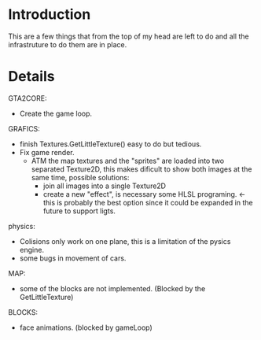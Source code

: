 # Introduction #
This are a few things that from the top of my head are left to do and all the infrastruture to do them are in place.


# Details #

GTA2CORE:
- Create the game loop.

GRAFICS:
  * finish Textures.GetLittleTexture() easy to do but tedious.
  * Fix game render.
    * ATM the map textures and the "sprites" are loaded into two separated Texture2D, this makes dificult to show both images at the same time, possible solutions:
      * join all images into a single Texture2D
      * create a new "effect", is necessary some HLSL programing. <- this is probably the best option since it could be expanded in the future to support ligts.

physics:
  * Colisions only work on one plane, this is a limitation of the pysics engine.
  * some bugs in movement of cars.

MAP:
  * some of the blocks are not implemented. (Blocked by the GetLittleTexture)

BLOCKS:
  * face animations. (blocked by gameLoop)
